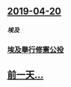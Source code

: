 ## [2019-04-20](/zh/news/2019/04/20/index.md)

##### 埃及
### [埃及舉行修憲公投 ](/zh/news/2019/04/20/埃及舉行修憲公投.md)
## [前一天...](/zh/news/2019/04/18/index.md)

